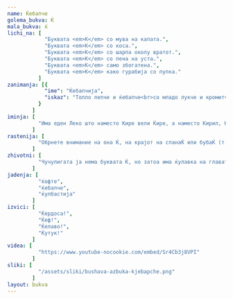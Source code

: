 ```yaml
---
name: Ќебапче
golema_bukva: Ќ
mala_bukva: ќ
lichi_na: [
            "Буквата <em>К</em> со мува на капата.",
            "Буквата <em>К</em> со коса.",
            "Буквата <em>К</em> со шарпа околу вратот.",
            "Буквата <em>К</em> со пена на уста.",
            "Буквата <em>К</em> само збогатена.",
            "Буквата <em>К</em> како гурабија со пупка."
          ]
zanimanja: [{
            "ime": "Ќебапчија",
            "iskaz": "Топло лепче и ќебапче<br>со младо лукче и кромитче!"
          }
        ]
iminja: [
          "Има еден Леко што наместо Кире вели Ќире, а наместо Кирил, Ќирил. Само тој греши. И уште вели ЌИНО, наместо КИНО."
        ]
rastenija: [
          "Обрнете внимание на она Ќ, на крајот на спанаЌ или бубаЌ (т.е. памук)."
        ]
zhivotni: [
          "Чучулигата ја нема буквата Ќ, но затоа има ќулавка на главата."
        ]
jadenja: [
          "ќофте",
          "ќебапче",
          "ќулбастија"
        ]
izvici: [
          "Ќердоса!",
          "Ќеф!",
          "Ќелаво!",
          "Ќутук!"
        ]
videa: [
          "https://www.youtube-nocookie.com/embed/Sr4Cb3j8VPI"
        ]
sliki: [
          "/assets/sliki/bushava-azbuka-kjebapche.png"
        ]
layout: bukva
---
```

